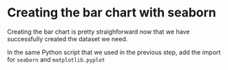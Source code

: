 # Creating the bar chart with seaborn
Creating the bar chart is pretty straighforward now that we have successfully created the dataset we need.

In the same Python script that we used in the previous step, add the import for ``seaborn`` and ``matplotlib.pyplot``